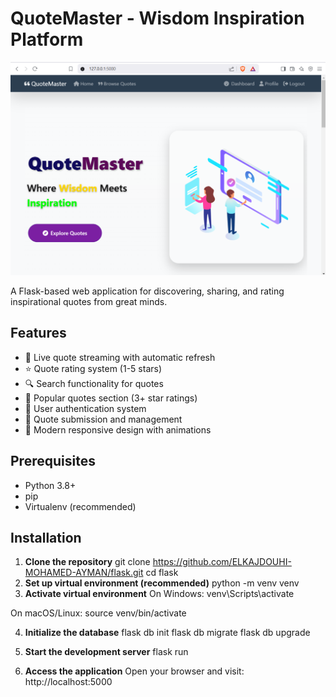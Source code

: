 # QuoteMaster - Wisdom Inspiration Platform
![QuoteMaster Screenshot](https://raw.githubusercontent.com/ELKAJDOUHI-MOHAMED-AYMAN/flask/main/FLASKP/app/static/images/quotemaster.png)

A Flask-based web application for discovering, sharing, and rating inspirational quotes from great minds.

## Features

- 🎯 Live quote streaming with automatic refresh
- ⭐ Quote rating system (1-5 stars)
- 🔍 Search functionality for quotes
- 📌 Popular quotes section (3+ star ratings)
- 👤 User authentication system
- 📝 Quote submission and management
- 🎨 Modern responsive design with animations

## Prerequisites

- Python 3.8+
- pip
- Virtualenv (recommended)

## Installation

1. **Clone the repository**
   git clone https://github.com/ELKAJDOUHI-MOHAMED-AYMAN/flask.git
   cd flask
2. **Set up virtual environment (recommended)**
   python -m venv venv
3. **Activate virtual environment**
On Windows:
venv\Scripts\activate

On macOS/Linux:
source venv/bin/activate

4. **Initialize the database**
flask db init
flask db migrate
flask db upgrade

5. **Start the development server**
flask run
6. **Access the application**
Open your browser and visit:
http://localhost:5000
 
